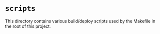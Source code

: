 # `scripts`

This directory contains various build/deploy scripts used by the
Makefile in the root of this project.
